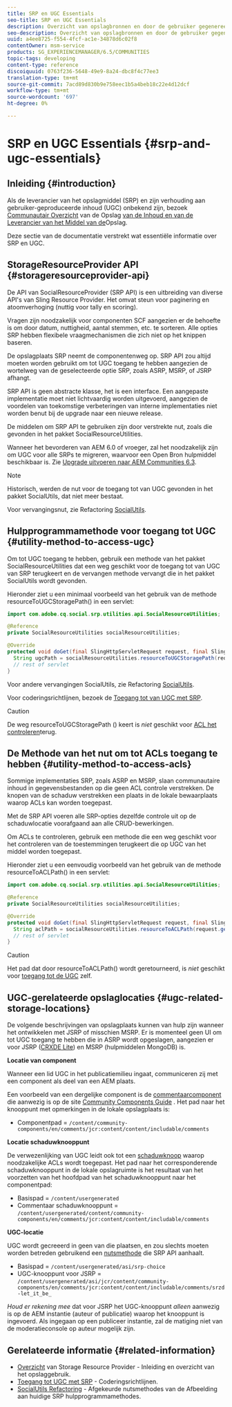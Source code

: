 ```yaml
---
title: SRP en UGC Essentials
seo-title: SRP en UGC Essentials
description: Overzicht van opslagbronnen en door de gebruiker gegenereerde inhoud
seo-description: Overzicht van opslagbronnen en door de gebruiker gegenereerde inhoud
uuid: a4ee8725-f554-4fcf-ac1e-34878d6c02f8
contentOwner: msm-service
products: SG_EXPERIENCEMANAGER/6.5/COMMUNITIES
topic-tags: developing
content-type: reference
discoiquuid: 0763f236-5648-49e9-8a24-dbc8f4c77ee3
translation-type: tm+mt
source-git-commit: 7acd89d830b9e758eec1b5a4beb18c22e4d12dcf
workflow-type: tm+mt
source-wordcount: '697'
ht-degree: 0%

---
```



# SRP en UGC Essentials {#srp-and-ugc-essentials}

## Inleiding {#introduction}

Als de leverancier van het opslagmiddel (SRP) en zijn verhouding aan gebruiker-geproduceerde inhoud (UGC) onbekend zijn, bezoek [Communautair Overzicht](working-with-srp.md) van de Opslag [van de Inhoud en van de Leverancier van het Middel van de](srp.md)Opslag.

Deze sectie van de documentatie verstrekt wat essentiële informatie over SRP en UGC.

## StorageResourceProvider API {#storageresourceprovider-api}

De API van SocialResourceProvider (SRP API) is een uitbreiding van diverse API&#39;s van Sling Resource Provider. Het omvat steun voor paginering en atoomverhoging (nuttig voor tally en scoring).

Vragen zijn noodzakelijk voor componenten SCF aangezien er de behoefte is om door datum, nuttigheid, aantal stemmen, etc. te sorteren. Alle opties SRP hebben flexibele vraagmechanismen die zich niet op het knippen baseren.

De opslagplaats SRP neemt de componentenweg op. SRP API zou altijd moeten worden gebruikt om tot UGC toegang te hebben aangezien de wortelweg van de geselecteerde optie SRP, zoals ASRP, MSRP, of JSRP afhangt.

SRP API is geen abstracte klasse, het is een interface. Een aangepaste implementatie moet niet lichtvaardig worden uitgevoerd, aangezien de voordelen van toekomstige verbeteringen van interne implementaties niet worden benut bij de upgrade naar een nieuwe release.

De middelen om SRP API te gebruiken zijn door verstrekte nut, zoals die gevonden in het pakket SocialResourceUtilities.

Wanneer het bevorderen van AEM 6.0 of vroeger, zal het noodzakelijk zijn om UGC voor alle SRPs te migreren, waarvoor een Open Bron hulpmiddel beschikbaar is. Zie [Upgrade uitvoeren naar AEM Communities 6.3](upgrade.md).

>[!NOTE]
>
>Historisch, werden de nut voor de toegang tot van UGC gevonden in het pakket SocialUtils, dat niet meer bestaat.
>
>Voor vervangingsnut, zie Refactoring [SocialUtils](socialutils.md).


## Hulpprogrammamethode voor toegang tot UGC {#utility-method-to-access-ugc}

Om tot UGC toegang te hebben, gebruik een methode van het pakket SocialResourceUtilities dat een weg geschikt voor de toegang tot van UGC van SRP terugkeert en de vervangen methode vervangt die in het pakket SocialUtils wordt gevonden.

Hieronder ziet u een minimaal voorbeeld van het gebruik van de methode resourceToUGCStoragePath() in een servlet:

```java
import com.adobe.cq.social.srp.utilities.api.SocialResourceUtilities;

@Reference
private SocialResourceUtilities socialResourceUtilities;

@Override
protected void doGet(final SlingHttpServletRequest request, final SlingHttpServletResponse response) throws ServletException, IOException {
  String ugcPath = socialResourceUtilities.resourceToUGCStoragePath(request.getResource());
  // rest of servlet
}
```

Voor andere vervangingen SocialUtils, zie Refactoring [SocialUtils](socialutils.md).

Voor coderingsrichtlijnen, bezoek de [Toegang tot van UGC met SRP](accessing-ugc-with-srp.md).

>[!CAUTION]
>
>De weg resourceToUGCStoragePath () keert is *niet* geschikt voor [ACL het controleren](srp.md#for-access-control-acls)terug.


## De Methode van het nut om tot ACLs toegang te hebben {#utility-method-to-access-acls}

Sommige implementaties SRP, zoals ASRP en MSRP, slaan communautaire inhoud in gegevensbestanden op die geen ACL controle verstrekken. De knopen van de schaduw verstrekken een plaats in de lokale bewaarplaats waarop ACLs kan worden toegepast.

Met de SRP API voeren alle SRP-opties dezelfde controle uit op de schaduwlocatie voorafgaand aan alle CRUD-bewerkingen.

Om ACLs te controleren, gebruik een methode die een weg geschikt voor het controleren van de toestemmingen terugkeert die op UGC van het middel worden toegepast.

Hieronder ziet u een eenvoudig voorbeeld van het gebruik van de methode resourceToACLPath() in een servlet:

```java
import com.adobe.cq.social.srp.utilities.api.SocialResourceUtilities;

@Reference
private SocialResourceUtilities socialResourceUtilities;

@Override
protected void doGet(final SlingHttpServletRequest request, final SlingHttpServletResponse response) throws ServletException, IOException {
  String aclPath = socialResourceUtilities.resourceToACLPath(request.getResource());
  // rest of servlet
}
```

>[!CAUTION]
>
>Het pad dat door resourceToACLPath() wordt geretourneerd, is *niet* geschikt voor [toegang tot de UGC](#utility-method-to-access-acls) zelf.


## UGC-gerelateerde opslaglocaties {#ugc-related-storage-locations}

De volgende beschrijvingen van opslagplaats kunnen van hulp zijn wanneer het ontwikkelen met JSRP of misschien MSRP. Er is momenteel geen UI om tot UGC toegang te hebben die in ASRP wordt opgeslagen, aangezien er voor JSRP ([CRXDE Lite](../../help/sites-developing/developing-with-crxde-lite.md)) en MSRP (hulpmiddelen MongoDB) is.

**Locatie van component**

Wanneer een lid UGC in het publicatiemilieu ingaat, communiceren zij met een component als deel van een AEM plaats.

Een voorbeeld van een dergelijke component is de [commentaarcomponent](http://localhost:4502/content/community-components/en/comments.html) die aanwezig is op de site [Community Components Guide](components-guide.md) . Het pad naar het knooppunt met opmerkingen in de lokale opslagplaats is:

* Componentpad = `/content/community-components/en/comments/jcr:content/content/includable/comments`

**Locatie schaduwknooppunt**

De verwezenlijking van UGC leidt ook tot een [schaduwknoop](srp.md#about-shadow-nodes-in-jcr) waarop noodzakelijke ACLs wordt toegepast. Het pad naar het corresponderende schaduwknooppunt in de lokale opslagruimte is het resultaat van het voorzetten van het hoofdpad van het schaduwknooppunt naar het componentpad:

* Basispad = `/content/usergenerated`
* Commentaar schaduwknooppunt = `/content/usergenerated/content/community-components/en/comments/jcr:content/content/includable/comments`

**UGC-locatie**

UGC wordt gecreeerd in geen van die plaatsen, en zou slechts moeten worden betreden gebruikend een [nutsmethode](#utility-method-to-access-ugc) die SRP API aanhaalt.

* Basispad = `/content/usergenerated/asi/srp-choice`
* UGC-knooppunt voor JSRP = `/content/usergenerated/asi/jcr/content/community-components/en/comments/jcr:content/content/includable/comments/srzd-let_it_be_`

*Houd er rekening mee* dat voor JSRP het UGC-knooppunt *alleen* aanwezig is op de AEM instantie (auteur of publicatie) waarop het knooppunt is ingevoerd. Als ingegaan op een publiceer instantie, zal de matiging niet van de moderatieconsole op auteur mogelijk zijn.

## Gerelateerde informatie {#related-information}

* [Overzicht](srp.md) van Storage Resource Provider - Inleiding en overzicht van het opslaggebruik.
* [Toegang tot UGC met SRP](accessing-ugc-with-srp.md) - Coderingsrichtlijnen.
* [SocialUtils Refactoring](socialutils.md) - Afgekeurde nutsmethodes van de Afbeelding aan huidige SRP hulpprogrammamethodes.

